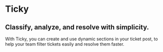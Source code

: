 # Ticky

## Classify, analyze, and resolve with simplicity.

With Ticky, you can create and use dynamic sections in your ticket post, to help your team filter tickets easily and resolve them faster.
